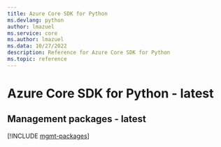 ```yaml
---
title: Azure Core SDK for Python
ms.devlang: python
author: lmazuel
ms.service: core
ms.author: lmazuel
ms.data: 10/27/2022
description: Reference for Azure Core SDK for Python
ms.topic: reference
---
```

# Azure Core SDK for Python - latest

## Management packages - latest
[!INCLUDE [mgmt-packages](core-mgmt-index.md)]
